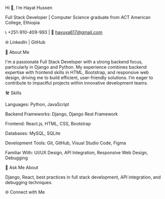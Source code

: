 Hi 👋, I'm Hayat Hussen

Full Stack Developer | Computer Science graduate from ACT American College, Ethiopia

📞 +251-910-409-993 | 📧 hayuya617@gmail.com

🌐 LinkedIn | GitHub

🚀 About Me

I'm a passionate Full Stack Developer with a strong backend focus, particularly in Django and Python. My experience combines backend expertise with frontend skills in HTML, Bootstrap, and responsive web design, driving me to build efficient, user-friendly solutions. I’m eager to contribute to impactful projects within innovative development teams.

🛠 Skills

Languages: Python, JavaScript

Backend Frameworks: Django, Django Rest Framework

Frontend: React.js, HTML, CSS, Bootstrap

Databases: MySQL, SQLite

Development Tools: Git, GitHub, Visual Studio Code, Figma

Familiar With: UI/UX Design, API Integration, Responsive Web Design, Debugging

💬 Ask Me About

Django, React, best practices in full stack development, API integration, and debugging techniques.

🌐 Connect with Me
